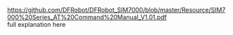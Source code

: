 https://github.com/DFRobot/DFRobot_SIM7000/blob/master/Resource/SIM7000%20Series_AT%20Command%20Manual_V1.01.pdf  
full explanation here 
